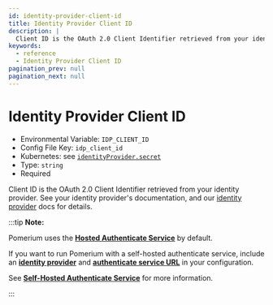 ```yaml
---
id: identity-provider-client-id
title: Identity Provider Client ID
description: |
  Client ID is the OAuth 2.0 Client Identifier retrieved from your identity provider.
keywords:
  - reference
  - Identity Provider Client ID
pagination_prev: null
pagination_next: null
---
```


# Identity Provider Client ID

- Environmental Variable: `IDP_CLIENT_ID`
- Config File Key: `idp_client_id`
- Kubernetes: see [`identityProvider.secret`](/docs/deploying/k8s/reference#identityprovider)
- Type: `string`
- Required

Client ID is the OAuth 2.0 Client Identifier retrieved from your identity provider. See your identity provider's documentation, and our [identity provider](/docs/identity-providers/) docs for details.

:::tip **Note:**

Pomerium uses the [**Hosted Authenticate Service**](/docs/capabilities/hosted-authenticate-service) by default.

If you want to run Pomerium with a self-hosted authenticate service, include an [**identity provider**](/docs/identity-providers) and [**authenticate service URL**](/docs/reference/authenticate-service-url) in your configuration.

See [**Self-Hosted Authenticate Service**](/docs/capabilities/self-hosted-authenticate-service) for more information.

:::
